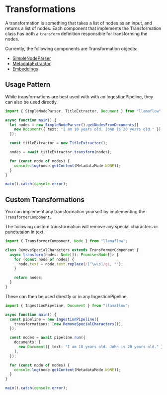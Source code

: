 # Transformations

A transformation is something that takes a list of nodes as an input, and returns a list of nodes. Each component that implements the Transformation class has both a `transform` definition responsible for transforming the nodes.

Currently, the following components are Transformation objects:

- [SimpleNodeParser](../../api/classes/SimpleNodeParser.md)
- [MetadataExtractor](../documents_and_nodes/metadata_extraction.md)
- [Embeddings](../embeddings/index.md)

## Usage Pattern

While transformations are best used with with an IngestionPipeline, they can also be used directly.

```ts
import { SimpleNodeParser, TitleExtractor, Document } from "llamaflow";

async function main() {
  let nodes = new SimpleNodeParser().getNodesFromDocuments([
    new Document({ text: "I am 10 years old. John is 20 years old." }),
  ]);

  const titleExtractor = new TitleExtractor();

  nodes = await titleExtractor.transform(nodes);

  for (const node of nodes) {
    console.log(node.getContent(MetadataMode.NONE));
  }
}

main().catch(console.error);
```

## Custom Transformations

You can implement any transformation yourself by implementing the `TransformerComponent`.

The following custom transformation will remove any special characters or punctutaion in text.

```ts
import { TransformerComponent, Node } from "llamaflow";

class RemoveSpecialCharacters extends TransformerComponent {
  async transform(nodes: Node[]): Promise<Node[]> {
    for (const node of nodes) {
      node.text = node.text.replace(/[^\w\s]/gi, "");
    }

    return nodes;
  }
}
```

These can then be used directly or in any IngestionPipeline.

```ts
import { IngestionPipeline, Document } from "llamaflow";

async function main() {
  const pipeline = new IngestionPipeline({
    transformations: [new RemoveSpecialCharacters()],
  });

  const nodes = await pipeline.run({
    documents: [
      new Document({ text: "I am 10 years old. John is 20 years old." }),
    ],
  });

  for (const node of nodes) {
    console.log(node.getContent(MetadataMode.NONE));
  }
}

main().catch(console.error);
```
